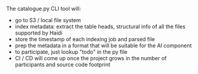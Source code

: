 The catalogue.py CLI tool will:

- go to S3 / local file system
- index metadata: extract the table heads, structural info of all the files supported by Haidi
- store the timestamp of each indexing job and parsed file
- prep the metadata in a format that will be suitable for the AI component
- to participate, just lookup "todo" in the py file
- CI / CD will come up once the project grows in the number of participants and source code footprint
